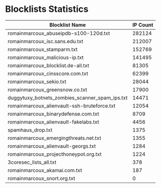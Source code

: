 # Blocklists Statistics
| Blocklist Name | IP Count |
|----|----|
| romainmarcoux_abuseipdb-s100-120d.txt | 282124 |
| romainmarcoux_isc.sans.edu.txt | 212007 |
| romainmarcoux_stamparm.txt | 152769 |
| romainmarcoux_malicious-ip.txt | 141495 |
| romainmarcoux_blocklist.de-all.txt | 81305 |
| romainmarcoux_cinsscore.com.txt | 62399 |
| romainmarcoux_sekio.txt | 28044 |
| romainmarcoux_greensnow.co.txt | 17900 |
| duggytuxy_botnets_zombies_scanner_spam_ips.txt | 14471 |
| romainmarcoux_alienvault-ssh-bruteforce.txt | 12054 |
| romainmarcoux_binarydefense.com.txt | 8709 |
| romainmarcoux_alienvault-fakelabs.txt | 4456 |
| spamhaus_drop.txt | 1375 |
| romainmarcoux_emergingthreats.net.txt | 1355 |
| romainmarcoux_alienvault-georgs.txt | 1284 |
| romainmarcoux_projecthoneypot.org.txt | 1224 |
| 3coresec_lists_all.txt | 378 |
| romainmarcoux_akamai.com.txt | 187 |
| romainmarcoux_snort.org.txt | 0 |
